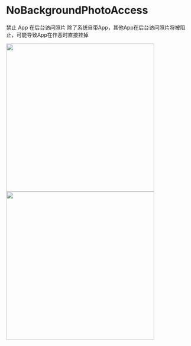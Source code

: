 # NoBackgroundPhotoAccess
禁止 App 在后台访问照片 
除了系统自带App，其他App在后台访问照片将被阻止，可能导致App在作恶时直接挂掉 

<img src="https://github.com/twotreeszf/NoBackgroundPhotoAccess/raw/master/screen/1.jpg" width="400">    <img src="https://github.com/twotreeszf/NoBackgroundPhotoAccess/raw/master/screen/2.jpg" width="400">
